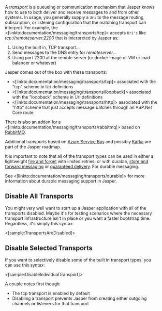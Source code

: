 <!--title:Messaging Transports-->

A *transport* is a queueing or communication mechanism that Jasper knows how to use to both deliver and receive messages to
and from other systems. In usage, you generally supply a `Uri` to the message routing, subscription, or listening configuration
that the matching transport can interpret. For example, the <[linkto:documentation/messaging/transports/tcp]>
accepts `Uri's` like *tcp://remoteserver:2200* that is interpreted by Jasper as:

1. Using the built in, TCP transport...
1. Send messages to the DNS entry for *remoteserver*...
1. Using port 2200 at the remote server (or docker image or VM or load balancer or whatever)

Jasper comes out of the box with these transports:

* <[linkto:documentation/messaging/transports/tcp]> associated with the "tcp" scheme in Uri definitions
* <[linkto:documentation/messaging/transports/loopback]> associated with the "loopback" scheme in Uri definitions
* <[linkto:documentation/messaging/transports/http]> associated with the "http" scheme that just accepts message batches through an ASP.Net Core route

There is also an addon for a <[linkto:documentation/messaging/transports/rabbitmq]> based on [RabbitMQ](https://www.rabbitmq.com/).

Additional transports based on [Azure Service Bus](https://azure.microsoft.com/en-us/services/service-bus/) 
and possibly [Kafka](https://kafka.apache.org/) are part of the Jasper roadmap.

It is important to note that all of the transport types can be used in either a lightweight [fire and forget](http://www.enterpriseintegrationpatterns.com/patterns/conversation/FireAndForget.html) with limited retries, or with durable, [store and forward messaging](https://en.wikipedia.org/wiki/Store_and_forward) or [guaranteed delivery](http://www.enterpriseintegrationpatterns.com/patterns/messaging/GuaranteedMessaging.html). For durable messaging.

See <[linkto:documentation/messaging/transports/durable]> for more information about durable messaging support in Jasper.


## Disable All Transports

You might very well want to start up a Jasper application with all of the transports disabled. Maybe it's for testing scenarios
where the necessary transport infrastructure isn't in place or you want a faster bootstrap time. Regardless, it's simply this syntax:

<[sample:TransportsAreDisabled]>

## Disable Selected Transports

If you want to selectively disable some of the built in transport types, you can use this syntax:

<[sample:DisableIndividualTransport]>

A couple notes first though:

* The tcp transport is enabled by default
* Disabling a transport prevents Jasper from creating either outgoing
  channels or listeners for that transport



